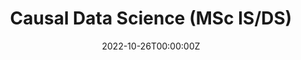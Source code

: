 ---
title: Causal Data Science (MSc IS/DS)

# Summary for listings and search engines
summary: Master course that presents various topics in causality, from causal graphs to potential outcomes. [Syllabus](https://datanose.nl/Course/Manual/103225)


# Date published
date: '2022-10-26T00:00:00Z'

# Is this an unpublished draft?
draft: false

# Show this page in the Featured widget?
featured: false

# Featured image
# Place an image named `featured.jpg/png` in this page's folder and customize its options here.
image:
  caption: ''
  focal_point: ''
  placement: 2
  preview_only: false


---